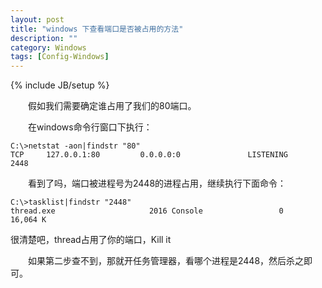 ```yaml
---
layout: post
title: "windows 下查看端口是否被占用的方法"
description: ""
category: Windows
tags: [Config-Windows]
---
```

{% include JB/setup %}

　　假如我们需要确定谁占用了我们的80端口。  

　　在windows命令行窗口下执行：

```shell
C:\>netstat -aon|findstr "80"
TCP     127.0.0.1:80         0.0.0.0:0               LISTENING       2448
```

　　看到了吗，端口被进程号为2448的进程占用，继续执行下面命令：

```shell
C:\>tasklist|findstr "2448"
thread.exe                     2016 Console                 0     16,064 K
```

很清楚吧，thread占用了你的端口，Kill it

　　如果第二步查不到，那就开任务管理器，看哪个进程是2448，然后杀之即可。
